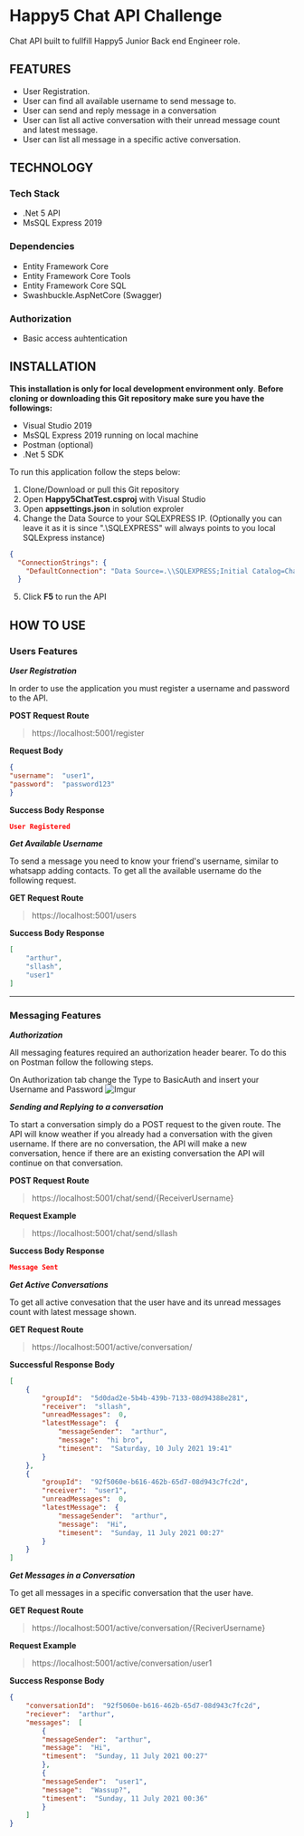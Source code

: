 ﻿# Happy5 Chat API Challenge
Chat API built to fullfill Happy5 Junior Back end Engineer role.
## FEATURES
- User Registration.
- User can find all available username to send message to.
- User can send and reply message in a conversation
- User can list all active conversation with their unread message count and latest message.
- User can list all message in a specific active conversation.
## TECHNOLOGY
### Tech Stack
-  .Net 5 API
- MsSQL Express 2019
### Dependencies
- Entity Framework Core
- Entity Framework Core Tools
- Entity Framework Core SQL
- Swashbuckle.AspNetCore (Swagger)
### Authorization
- Basic access auhtentication
## INSTALLATION
**This installation is only for local development environment only**.
**Before cloning or downloading this Git repository make sure you have the followings:**

- Visual Studio 2019
- MsSQL Express 2019 running on local machine
- Postman (optional)
- .Net 5 SDK

To run this application follow the steps below:

1. Clone/Download or pull this Git repository
2. Open **Happy5ChatTest.csproj** with Visual Studio
3. Open **appsettings.json** in solution exproler
4. Change the Data Source to your SQLEXPRESS IP. (Optionally you can leave it as it is since ".\\SQLEXPRESS" will always points to you local SQLExpress instance)
``` json
{
  "ConnectionStrings": {
    "DefaultConnection": "Data Source=.\\SQLEXPRESS;Initial Catalog=ChatApp;Integrated Security=True"
  }
```
5. Click **F5** to run the API

## HOW TO USE
### Users Features

***User Registration***

In order to use the application you must register a username and password to the API.

**POST Request Route**
 > https://localhost:5001/register
 
 **Request Body**
```json
{
"username":  "user1",
"password":  "password123"
}
``` 
**Success Body Response**
```json
User Registered
```

***Get Available Username***

To send a message you need to know your friend's username, similar to whatsapp adding contacts. To get all the available username do the following request.

**GET Request Route**
>https://localhost:5001/users

**Success Body Response**
```json
[
	"arthur",
	"sllash",
	"user1"
]
```
----
### Messaging Features
***Authorization***

All  messaging features required an authorization header bearer. To do this on 
Postman follow the following steps.

On Authorization tab change the Type to BasicAuth and insert your Username and Password
![Imgur](https://i.imgur.com/2yFePxg.png)

***Sending and Replying to a conversation***

To start a conversation simply do a POST request to the given route.
The API will know weather if you already had a conversation with the given username.
If there are no conversation, the API will make a new conversation, hence if there are an existing conversation the API will continue on that conversation.

**POST Request Route**
>https://localhost:5001/chat/send/{ReceiverUsername}

**Request Example**
>https://localhost:5001/chat/send/sllash

**Success Body Response**
```JSON
Message Sent
```

***Get Active Conversations***

To get all active convesation that the user have and its unread messages count with latest message shown.

**GET Request Route**
>https://localhost:5001/active/conversation/

**Successful Response Body**
```JSON
[
	{
		"groupId":  "5d0dad2e-5b4b-439b-7133-08d94388e281",
		"receiver":  "sllash",
		"unreadMessages":  0,
		"latestMessage":  {
			"messageSender":  "arthur",
			"message":  "hi bro",
			"timesent":  "Saturday, 10 July 2021 19:41"
		}
	},
	{
		"groupId":  "92f5060e-b616-462b-65d7-08d943c7fc2d",
		"receiver":  "user1",
		"unreadMessages":  0,
		"latestMessage":  {
			"messageSender":  "arthur",
			"message":  "Hi",
			"timesent":  "Sunday, 11 July 2021 00:27"
		}
	}
]
```

***Get Messages in a Conversation***

To get all messages in a specific conversation that the user have.

**GET Request Route**
>https://localhost:5001/active/conversation/{ReciverUsername}

**Request Example**
>https://localhost:5001/active/conversation/user1

**Success Response Body**
```JSON
{
	"conversationId":  "92f5060e-b616-462b-65d7-08d943c7fc2d",
	"reciever":  "arthur",
	"messages":  [
		{
		"messageSender":  "arthur",
		"message":  "Hi",
		"timesent":  "Sunday, 11 July 2021 00:27"
		},
		{
		"messageSender":  "user1",
		"message":  "Wassup?",
		"timesent":  "Sunday, 11 July 2021 00:36"
		}
	]
}
```
